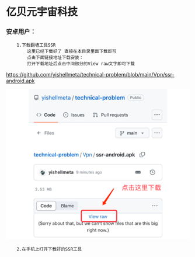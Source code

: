 # 亿贝元宇宙科技
 


### 安卓用户： 
        1.下载翻墙工具SSR
            这里已经下载好了 直接在本目录里面下载即可 
            点击下面链接地址下载安装：
            打开下载地址后点击中间部分的View raw文字即可下载
            
https://github.com/yishellmeta/technical-problem/blob/main/Vpn/ssr-android.apk


![示例图片](./static/images/0.png)


        2.在手机上打开下载好的SSR工具
        
        
        
